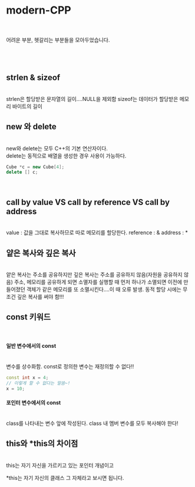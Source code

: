 # modern-CPP
<br><br>
어려운 부분, 헷갈리는 부분들을 모아두었습니다.
<br><br><br><br>
<h2>strlen & sizeof</h2>
<br>
strlen은 할당받은 문자열의 길이....NULL을 제외함
sizeof는 데이터가 할당받은 메모리 바이트의 길이
<br>

<h2>new 와 delete</h2>
<br>
new와 delete는 모두 C++의 기본 연산자이다.
<br>
delete는 동적으로 배열을 생성한 경우 사용이 가능하다. 

```c++
Cube *c = new Cube[4];
delete [] c;
```
<br>

<h2> call by value VS call by reference VS call by address</h2>
<br>
value : 값을 그대로 복사하므로 따로 메모리를 할당한다.
reference : &
address : *
<br>

<h2> 얕은 복사와 깊은 복사</h2>
<br>
얕은 복사는 주소를 공유하지만 깊은 복사는 주소를 공유하지 않음(자원을 공유하지 않음)
주소, 메모리를 공유하게 되면 소멸자를 실행할 때 먼저 하나가 소멸되면 이전에 만들어졌던 객체가 같은 메모리를 또 소멸시킨다....이 때 오류 발생.
동적 할당 시에는 무조건 깊은 복사를 써야 함!!!
<br>

<h2> const 키워드</h2>
<br>
<h4> 일반 변수에서의 const</h4>
<br>
변수를 상수화함. const로 정의한 변수는 재정의할 수 없다!!

```c++
const int x = 4;
// 이렇게 할 수 없다는 말씀~!
x = 10;
```

<h4> 포인터 변수에서의 const</h4>
<br>
class를 나타내는 변수 앞에 작성된다.
class 내 멤버 변수를 모두 복사해야 한다!
<br>

<h2>this와 *this의 차이점</h2>
<br>
this는 자기 자신을 가르키고 있는 포인터 개념이고

*this는 자기 자신의 클래스 그 자체라고 보시면 됩니다.

